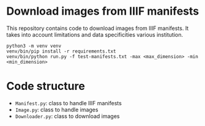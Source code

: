 # Download images from IIIF manifests

This repository contains code to download images from IIIF manifests.
It takes into account limitations and data specificities various institution.

```
python3 -m venv venv
venv/bin/pip install -r requirements.txt
venv/bin/python run.py -f test-manifests.txt -max <max_dimension> -min <min_dimension>
```

# Code structure

- `Manifest.py`: class to handle IIIF manifests
- `Image.py`: class to handle images
- `Downloader.py`: class to download images

